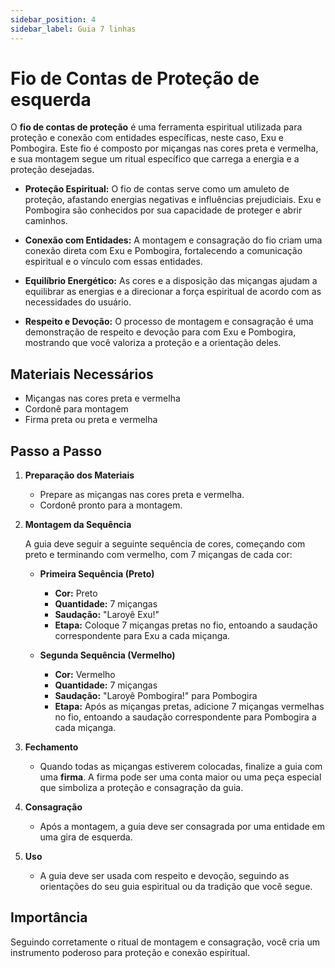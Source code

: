 ```yaml
---
sidebar_position: 4
sidebar_label: Guia 7 linhas
---
```


# Fio de Contas de Proteção de esquerda

O **fio de contas de proteção** é uma ferramenta espiritual utilizada para proteção e conexão com entidades específicas, neste caso, Exu e Pombogira. Este fio é composto por miçangas nas cores preta e vermelha, e sua montagem segue um ritual específico que carrega a energia e a proteção desejadas.

- **Proteção Espiritual:** O fio de contas serve como um amuleto de proteção, afastando energias negativas e influências prejudiciais. Exu e Pombogira são conhecidos por sua capacidade de proteger e abrir caminhos.
  
- **Conexão com Entidades:** A montagem e consagração do fio criam uma conexão direta com Exu e Pombogira, fortalecendo a comunicação espiritual e o vínculo com essas entidades.

- **Equilíbrio Energético:** As cores e a disposição das miçangas ajudam a equilibrar as energias e a direcionar a força espiritual de acordo com as necessidades do usuário.

- **Respeito e Devoção:** O processo de montagem e consagração é uma demonstração de respeito e devoção para com Exu e Pombogira, mostrando que você valoriza a proteção e a orientação deles.

## Materiais Necessários
- Miçangas nas cores preta e vermelha
- Cordonê para montagem
- Firma preta ou preta e vermelha

## Passo a Passo

1. **Preparação dos Materiais**
   - Prepare as miçangas nas cores preta e vermelha.
   - Cordonê pronto para a montagem.

2. **Montagem da Sequência**

   A guia deve seguir a seguinte sequência de cores, começando com preto e terminando com vermelho, com 7 miçangas de cada cor:

   - **Primeira Sequência (Preto)**
     - **Cor:** Preto
     - **Quantidade:** 7 miçangas
     - **Saudação:** "Laroyê Exu!"
     - **Etapa:** Coloque 7 miçangas pretas no fio, entoando a saudação correspondente para Exu a cada miçanga.

   - **Segunda Sequência (Vermelho)**
     - **Cor:** Vermelho
     - **Quantidade:** 7 miçangas
     - **Saudação:** "Laroyê Pombogira!" para Pombogira
     - **Etapa:** Após as miçangas pretas, adicione 7 miçangas vermelhas no fio, entoando a saudação correspondente para Pombogira a cada miçanga.

3. **Fechamento**
   - Quando todas as miçangas estiverem colocadas, finalize a guia com uma **firma**. A firma pode ser uma conta maior ou uma peça especial que simboliza a proteção e consagração da guia.

4. **Consagração**
   - Após a montagem, a guia deve ser consagrada por uma entidade em uma gira de esquerda.

5. **Uso**
   - A guia deve ser usada com respeito e devoção, seguindo as orientações do seu guia espiritual ou da tradição que você segue.

## Importância


Seguindo corretamente o ritual de montagem e consagração, você cria um instrumento poderoso para proteção e conexão espiritual.
